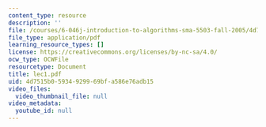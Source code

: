 ```yaml
---
content_type: resource
description: ''
file: /courses/6-046j-introduction-to-algorithms-sma-5503-fall-2005/4d7515b05934929969bfa586e76adb15_lec1.pdf
file_type: application/pdf
learning_resource_types: []
license: https://creativecommons.org/licenses/by-nc-sa/4.0/
ocw_type: OCWFile
resourcetype: Document
title: lec1.pdf
uid: 4d7515b0-5934-9299-69bf-a586e76adb15
video_files:
  video_thumbnail_file: null
video_metadata:
  youtube_id: null
---
```

